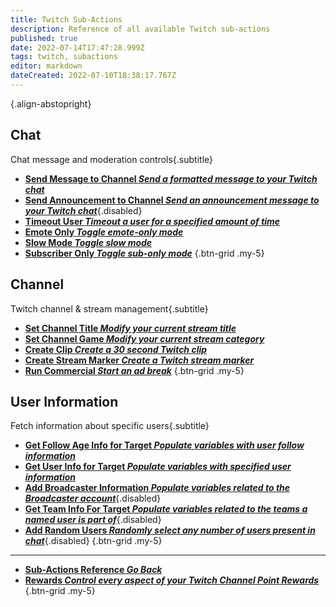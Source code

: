 ```yaml
---
title: Twitch Sub-Actions
description: Reference of all available Twitch sub-actions
published: true
date: 2022-07-14T17:47:28.999Z
tags: twitch, subactions
editor: markdown
dateCreated: 2022-07-10T18:38:17.767Z
---
```


<i class="mdi mdi-twitch text--twitch"></i>{.align-abstopright}

## Chat
Chat message and moderation controls{.subtitle}

- [<i class="mdi mdi-comment text--twitch"></i>**Send Message to Channel *Send a formatted message to your Twitch chat***](/en/Sub-Actions/Twitch/Send-Message-To-Channel)
- [<i class="mdi mdi-comment text--twitch"></i>**Send Announcement to Channel *Send an announcement message to your Twitch chat***](/en/Sub-Actions/Twitch/Announcement){.disabled}
- [<i class="mdi mdi-account-tie-voice-off text--twitch"></i>**Timeout User *Timeout a user for a specified amount of time***](/en/Sub-Actions/Twitch/Timeout-User)
- [<i class="mdi mdi-emoticon text--twitch"></i>**Emote Only *Toggle emote-only mode***](/en/Sub-Actions/Twitch/Emote-Only)
- [<i class="mdi mdi-speedometer-slow text--twitch"></i>**Slow Mode *Toggle slow mode***](/en/Sub-Actions/Twitch/Slow-Mode)
- [<i class="mdi mdi-account-lock text--twitch"></i>**Subscriber Only *Toggle sub-only mode***](/en/Sub-Actions/Twitch/Subscriber-Only)
{.btn-grid .my-5}


## Channel
Twitch channel &amp; stream management{.subtitle}

- [<i class="mdi mdi-format-title text--twitch"></i>**Set Channel Title *Modify your current stream title***](/en/Sub-Actions/Twitch/Set-Title)
- [<i class="mdi mdi-gamepad text--twitch"></i>**Set Channel Game *Modify your current stream category***](/en/Sub-Actions/Twitch/Set-Channel-Game)
- [<i class="mdi mdi-clipboard-play text--twitch"></i> **Create Clip *Create a 30 second Twitch clip***](/en/Sub-Actions/Twitch/Create-Clip)
- [<i class="mdi mdi-bookmark text--twitch"></i>**Create Stream Marker *Create a Twitch stream marker***](/en/Sub-Actions/Twitch/Create-Stream-Marker)
- [<i class="mdi mdi-television-classic text--twitch"></i>**Run Commercial *Start an ad break***](/en/Sub-Actions/Twitch/Run-Commercial)
{.btn-grid .my-5}


## User Information
Fetch information about specific users{.subtitle}

- [<i class="mdi mdi-account-heart text--twitch"></i>**Get Follow Age Info for Target *Populate variables with user follow information***](/en/Sub-Actions/Twitch/Get-Follow-Age)
- [<i class="mdi mdi-account text--twitch"></i>**Get User Info for Target *Populate variables with specified user information***](/en/Sub-Actions/Twitch/Get-User-Info-for-Target)
- [<i class="mdi mdi-account text--twitch"></i>**Add Broadcaster Information *Populate variables related to the Broadcaster account***](/en/Sub-Actions/Twitch/Add-Broadcaster-Information){.disabled}
- [<i class="mdi mdi-account text--twitch"></i>**Get Team Info For Target *Populate variables related to the teams a named user is part of***](/en/Sub-Actions/Twitch/Get-Team-Info-For-Target){.disabled}
- [<i class="mdi mdi-account text--twitch"></i>**Add Random Users *Randomly select any number of users present in chat***](/en/Sub-Actions/Twitch/Add-Random-Users){.disabled}
{.btn-grid .my-5}

---

- [<i class="mdi mdi-chevron-left"></i>**Sub-Actions Reference *Go Back***](/en/Sub-Actions)
- [<i class="mdi mdi-twitch text--twitch"></i>**Rewards *Control every aspect of your Twitch Channel Point Rewards***](/en/Sub-Actions/Rewards)
{.btn-grid .my-5}
